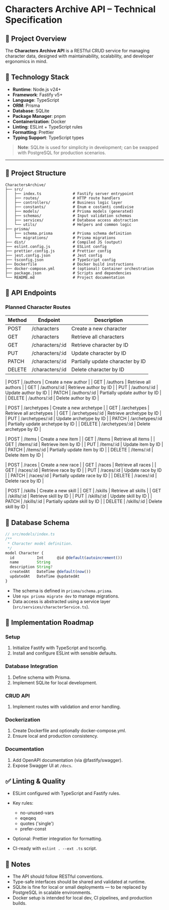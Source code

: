 # Characters Archive API – Technical Specification

## 🧾 Project Overview

The **Characters Archive API** is a RESTful CRUD service for managing character data, designed with maintainability, scalability, and developer ergonomics in mind.

## 🔧 Technology Stack

- **Runtime**: Node.js v24+
- **Framework**: Fastify v5+
- **Language**: TypeScript
- **ORM**: Prisma
- **Database**: SQLite
- **Package Manager**: pnpm
- **Containerization**: Docker
- **Linting**: ESLint + TypeScript rules
- **Formatting**: Prettier
- **Typing Support**: TypeScript types

> **Note**: SQLite is used for simplicity in development; can be swapped with PostgreSQL for production scenarios.

---

## 📁 Project Structure

```plaintext
CharactersArchive/
├── src/
│   ├── index.ts              # Fastify server entrypoint
│   ├── routes/               # HTTP route handlers
│   ├── controllers/          # Business logic layer
│   ├── constants/            # Enum e costanti condivise
│   ├── models/               # Prisma models (generated)
│   ├── schemas/              # Input validation schemas
│   ├── services/             # Database access abstraction
│   └── utils/                # Helpers and common logic
├── prisma/
│   ├── schema.prisma         # Prisma schema definition
│   └── migrations/           # Prisma migrations
├── dist/                     # Compiled JS (output)
├── eslint.config.js          # ESLint config
├── prettier.config.js        # Prettier config
├── jest.config.json          # Jest config
├── tsconfig.json             # TypeScript config
├── Dockerfile                # Docker build instructions
├── docker-compose.yml        # (optional) Container orchestration
├── package.json              # Scripts and dependencies
└── README.md                 # Project documentation
```

## 🔌 API Endpoints

### Planned Character Routes

| Method | Endpoint        | Description                      |
| ------ | --------------- | -------------------------------- |
| POST   | /characters     | Create a new character           |
| GET    | /characters     | Retrieve all characters          |
| GET    | /characters/:id | Retrieve character by ID         |
| PUT    | /characters/:id | Update character by ID           |
| PATCH  | /characters/:id | Partially update character by ID |
| DELETE | /characters/:id | Delete character by ID           |

| POST   | /authors              | Create a new author              |
| GET    | /authors              | Retrieve all authors             |
| GET    | /authors/:id          | Retrieve author by ID            |
| PUT    | /authors/:id          | Update author by ID              |
| PATCH  | /authors/:id          | Partially update author by ID    |
| DELETE | /authors/:id          | Delete author by ID              |

| POST   | /archetypes              | Create a new archetype     |
| GET    | /archetypes              | Retrieve all archetypes   |
| GET    | /archetypes/:id          | Retrieve archetype by ID   |
| PUT    | /archetypes/:id          | Update archetype by ID     |
| PATCH  | /archetypes/:id          | Partially update archetype by ID |
| DELETE | /archetypes/:id          | Delete archetype by ID     |

| POST   | /items                | Create a new item      |
| GET    | /items                | Retrieve all items     |
| GET    | /items/:id            | Retrieve item by ID    |
| PUT    | /items/:id            | Update item by ID      |
| PATCH  | /items/:id            | Partially update item by ID |
| DELETE | /items/:id            | Delete item by ID      |

| POST   | /races                | Create a new race      |
| GET    | /races                | Retrieve all races     |
| GET    | /races/:id            | Retrieve race by ID    |
| PUT    | /races/:id            | Update race by ID      |
| PATCH  | /races/:id            | Partially update race by ID |
| DELETE | /races/:id            | Delete race by ID      |

| POST   | /skills               | Create a new skill     |
| GET    | /skills               | Retrieve all skills    |
| GET    | /skills/:id           | Retrieve skill by ID   |
| PUT    | /skills/:id           | Update skill by ID     |
| PATCH  | /skills/:id           | Partially update skill by ID |
| DELETE | /skills/:id           | Delete skill by ID     |

## 🧬 Database Schema

```typescript
// src/models/index.ts
/**
 * Character model definition.
 */
model Character {
  id          Int      @id @default(autoincrement())
  name        String
  description String?
  createdAt   DateTime @default(now())
  updatedAt   DateTime @updatedAt
}
```

- The schema is defined in `prisma/schema.prisma`.
- Use `npx prisma migrate dev` to manage migrations.
- Data access is abstracted using a service layer (`src/services/characterService.ts`).

## 🚀 Implementation Roadmap

### Setup

1. Initialize Fastify with TypeScript and tsconfig.
2. Install and configure ESLint with sensible defaults.

### Database Integration

1. Define schema with Prisma.
2. Implement SQLite for local development.

### CRUD API

1. Implement routes with validation and error handling.

### Dockerization

1. Create Dockerfile and optionally docker-compose.yml.
2. Ensure local and production consistency.

### Documentation

1. Add OpenAPI documentation (via @fastify/swagger).
2. Expose Swagger UI at `/docs`.

## ✅ Linting & Quality

- ESLint configured with TypeScript and Fastify rules.
- Key rules:
  - no-unused-vars
  - eqeqeq
  - quotes ('single')
  - prefer-const

- Optional: Prettier integration for formatting.
- CI-ready with `eslint . --ext .ts` script.

## 📌 Notes

- The API should follow RESTful conventions.
- Type-safe interfaces should be shared and validated at runtime.
- SQLite is fine for local or small deployments — to be replaced by PostgreSQL in scalable environments.
- Docker setup is intended for local dev, CI pipelines, and production builds.

